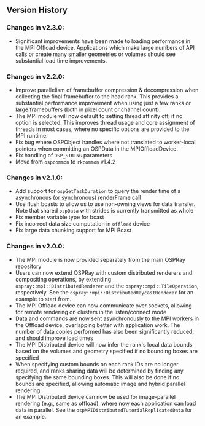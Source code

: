 Version History
---------------

### Changes in v2.3.0:

-   Significant improvements have been made to loading performance in
    the MPI Offload device. Applications which make large numbers of API
    calls or create many smaller geometries or volumes should see
    substantial load time improvements.

### Changes in v2.2.0:

-   Improve parallelism of framebuffer compression & decompression when
    collecting the final framebuffer to the head rank. This provides a
    substantial performance improvement when using just a few ranks or
    large framebuffers (both in pixel count or channel count).
-   The MPI module will now default to setting thread affinity off, if
    no option is selected. This improves thread usage and core
    assignment of threads in most cases, where no specific options are
    provided to the MPI runtime.
-   Fix bug where OSPObject handles where not translated to worker-local
    pointers when committing an OSPData in the MPIOffloadDevice.
-   Fix handling of `OSP_STRING` parameters
-   Move from `ospcommon` to `rkcommon` v1.4.2

### Changes in v2.1.0:

-   Add support for `ospGetTaskDuration` to query the render time of a
    asynchronous (or synchronous) renderFrame call
-   Use flush bcasts to allow us to use non-owning views for data
    transfer. Note that shared `ospData` with strides is currently
    transmitted as whole
-   Fix member variable type for bcast
-   Fix incorrect data size computation in `offload` device
-   Fix large data chunking support for MPI Bcast

### Changes in v2.0.0:

-   The MPI module is now provided separately from the main OSPRay
    repository
-   Users can now extend OSPRay with custom distributed renderers and
    compositing operations, by extending
    `ospray::mpi::DistributedRenderer` and the
    `ospray::mpi::TileOperation`, respectively. See the
    `ospray::mpi::DistributedRaycastRenderer` for an example to start
    from.
-   The MPI Offload device can now communicate over sockets, allowing
    for remote rendering on clusters in the listen/connect mode
-   Data and commands are now sent asynchronously to the MPI workers in
    the Offload device, overlapping better with application work. The
    number of data copies performed has also been significantly reduced,
    and should improve load times
-   The MPI Distributed device will now infer the rank's local data
    bounds based on the volumes and geometry specified if no bounding
    boxes are specified
-   When specifying custom bounds on each rank IDs are no longer
    required, and ranks sharing data will be determined by finding any
    specifying the same bounding boxes. This will also be done if no
    bounds are specified, allowing automatic image and hybrid parallel
    rendering.
-   The MPI Distributed device can now be used for image-parallel
    rendering (e.g., same as offload), where now each application can
    load data in parallel. See the
    `ospMPIDistributedTutorialReplicatedData` for an example.
